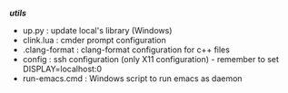***utils***
- up.py : update local's library (Windows)
- clink.lua : cmder prompt configuration
- .clang-format : clang-format configuration for c++ files
- config : ssh configuration (only X11 configuration) - remember to set DISPLAY=localhost:0
- run-emacs.cmd : Windows script to run emacs as daemon
